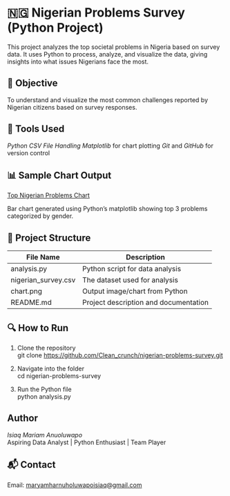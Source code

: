 # 🇳🇬 Nigerian Problems Survey (Python Project)

This project analyzes the top societal problems in Nigeria based on survey data. It uses Python to process, analyze, and visualize the data, giving insights into what issues Nigerians face the most.



## 📌 Objective

To understand and visualize the most common challenges reported by Nigerian citizens based on survey responses.


## 🧰 Tools Used
*Python*
*CSV File Handling*
*Matplotlib* for chart plotting
*Git* and *GitHub* for version control


## 📊 Sample Chart Output

[Top Nigerian Problems Chart](sample_chart.png)

Bar chart generated using Python’s matplotlib showing top 3 problems categorized by gender.



## 📁 Project Structure

| File Name         | Description                                 |
|------------------|---------------------------------------------|
| analysis.py     | Python script for data analysis             |
| nigerian_survey.csv | The dataset used for analysis          |
| chart.png       | Output image/chart from Python              |
| README.md       | Project description and documentation       |



## 🔍 How to Run

1. Clone the repository  
   git clone https://github.com/Clean_crunch/nigerian-problems-survey.git

2. Navigate into the folder  
   cd nigerian-problems-survey

3. Run the Python file  
   python analysis.py


## Author

*Isiaq Mariam Anuoluwapo*  
Aspiring Data Analyst | Python Enthusiast | Team Player



## 📬 Contact
Email: maryamharnuholuwapoisiaq@gmail.com


